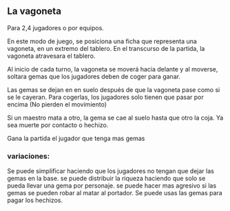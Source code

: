 
## La vagoneta

Para 2,4 jugadores o por equipos.

En este modo de juego, se posiciona una ficha que representa una vagoneta, en un extremo del tablero. En el transcurso de la partida, la vagoneta atravesara el tablero.

Al inicio de cada turno, la vagoneta se moverá hacia delante y al moverse, soltara gemas que los jugadores deben de coger para ganar.

Las gemas se dejan en en suelo después de que la vagoneta pase como si se le cayeran.
Para cogerlas, los jugadores solo tienen que pasar por encima (No pierden el movimiento)

Si un maestro mata a otro, la gema se cae al suelo hasta que otro la coja. Ya sea muerte por contacto o hechizo.

Gana la partida el jugador que tenga mas gemas

### variaciones:
Se puede simplificar haciendo que los jugadores no tengan que dejar las gemas en la base.
se puede distribuir la riqueza haciendo que solo se pueda llevar una gema por personaje.
se puede hacer mas agresivo si las gemas se  pueden robar al matar al portador.
Se puede usas las gemas para pagar los hechizos.